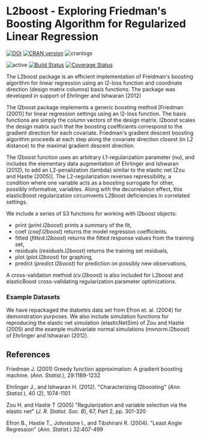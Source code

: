 L2boost - Exploring Friedman's Boosting Algorithm for Regularized Linear Regression
========================================================
[![DOI](https://zenodo.org/badge/DOI/10.5281/zenodo.11437.svg)](https://doi.org/10.5281/zenodo.11437)
[![CRAN version](http://www.r-pkg.org/badges/version/l2boost)](https://CRAN.R-project.org/package=l2boost)
![cranlogs](http://cranlogs.r-pkg.org./badges/l2boost)

![active](http://www.repostatus.org/badges/latest/active.svg)
[![Build Status](https://travis-ci.org/ehrlinger/l2boost.svg?branch=master)](https://travis-ci.org/ehrlinger/l2boost)
[![Coverage Status](https://coveralls.io/repos/ehrlinger/l2boost/badge.svg?branch=master&service=github)](https://coveralls.io/github/ehrlinger/l2boost?branch=master)

The L2boost package is an efficient implementation of Freidman's boosting algorithm for linear regression using an l2-loss function and coordinate direction (design matrix columns) basis functions. The package was developed in support of Ehrlinger and Ishwaran (2012)

The l2boost package implements a generic boosting method [Friedman (2001)] for linear regression settings using an l2-loss function. The basis functions are simply the column vectors of the design matrix. l2boost scales the design matrix such that the boosting coefficients correspond to the gradient direction for each covariate. Friedman's gradient descent boosting algorithm proceeds at each step along the covariate direction closest (in L2 distance) to the maximal gradient descent direction.
 
The l2boost function uses an arbitrary L1-regularization parameter (nu), and includes the elementary data augmentation of Ehrlinger and Ishwaran (2012), to add an L2-penalization (lambda) similar to the elastic net [Zou and Hastie (2005)]. The L2-regularization reverses repressibility, a condition where one variable acts as a boosting surrogate for other, possibly informative, variables. Along with the decorrelation effect, this elasticBoost regularization circumvents L2Boost deficiencies in correlated settings. 

We include a series of S3 functions for working  with l2boost objects:
* print (*print.l2boost*) prints a summary of the fit,
* coef (*coef.l2boost*) returns the model regression coefficients. 
* fitted (*fitted.l2boost*) returns the fitted response values from the training set, 
* residuals (*residuals.l2boost*) returns the training set residuals,
* plot (*plot.l2boost*) for graphing,
* predict (*predict.l2boost*) for prediction on possibly new observations,
 
A cross-validation method (*cv.l2boost*) is also included for L2boost and elasticBoost cross-validating regularization parameter optimizations.

### Example Datasets
We have repackaged the diabetes data set from Efron et. al. (2004) for demonstration purposes. We also include simulation functions for reproducing the elastic net simulation (elasticNetSim) of Zou and Hastie (2005) and the example multivariate normal simulations (mvnorm.l2boost) of Ehrlinger and Ishwaran (2012).

## References
Friedman J. (2001) Greedy function approximation: A gradient boosting machine. (*Ann. Statist.*), 29:1189-1232

Ehrlinger J., and Ishwaran H. (2012). "Characterizing l2boosting" (*Ann. Statist.*), 40 (2), 1074-1101

Zou H. and Hastie T (2005) "Regularization and variable selection via the elastic net" (*J. R. Statist. Soc. B*), 67, Part 2, pp. 301-320

Efron B., Hastie T., Johnstone I., and Tibshirani R. (2004). "Least Angle Regression" (*Ann. Statist.*) 32:407-499
